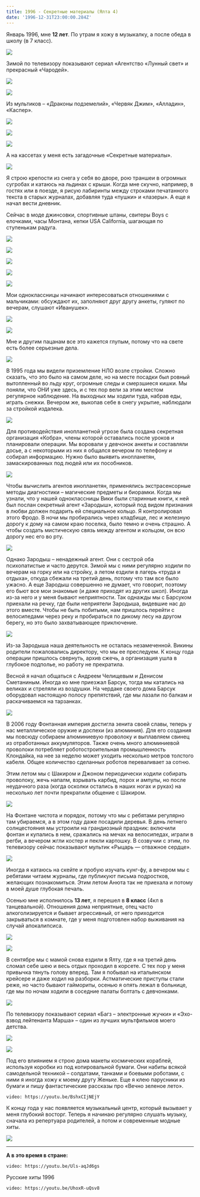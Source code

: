 ```yaml
---
title: 1996 - Секретные материалы (Ялта 4)
date: '1996-12-31T23:00:00.284Z'
---
```


Январь 1996, мне **12 лет**. По утрам я хожу в музыкалку, а после обеда в школу (в 7 класс).

![](m/1996-yalta-02.jpg)

Зимой по телевизору показывают сериал «Агентство «Лунный свет» и прекрасный «Чародей». 

![](dop/moonlight1.jpg)

![](dop/ashka.jpg)

Из мультиков – «Драконы подземелий», «Червяк Джим», «Алладин», «Каспер». 

![](dop/dragones.jpg)

![](dop/jim.jpg)

![](dop/alladin.jpg)

А на кассетах у меня есть загадочные «Секретные материалы».

![](dop/xf.jpg)

Я строю крепости из снега у себя во дворе, рою траншеи в огромных сугробах и катаюсь на льдинах с крыши. Когда мне скучно, например, в гостях или в поезде, я рисую лабиринты между строками печатанного текста в старых журналах, добавляя туда «пушки» и «лазеры». А еще я начал вести дневник.

Сейчас в моде джинсовки, спортивные штаны, свитеры Boys с елочками, часы Монтана, кепки USA California, шагающая по ступенькам радуга.

![](dop/people.jpg)

![](dop/raduga.jpg)

![](dop/losiny.jpg)

![](dop/montana.jpg)

![](dop/we.jpg)

Мои одноклассницы начинают интересоваться отношениями с мальчиками: обсуждают их, заполняют друг другу анкеты, гуляют по вечерам, слушают «Иванушек». 

![](dop/anketa.jpg)

![](dop/ivan.jpg)

Мне и другим пацанам все это кажется глупым, потому что на свете есть  более серьезные дела.

![](dop/aliens_8.jpg)

В 1995 года мы видели приземление НЛО возле стройки. Сложно сказать, что это было на самом деле, но на месте посадки был ровный вытопленный во льду круг, огромные следы и смерзшиеся кишки. Мы поняли, что ОНИ уже здесь, и с тех пор вели за этим местом регулярное наблюдение. На выходных мы ходили туда, набрав еды, играть снежки. Вечером же, выкопав себе в снегу укрытие, наблюдали за стройкой издалека.

![](dop/secret.jpg)

Для противодействия инопланетной угрозе была создана секретная организация «Кобра», члены которой оставались после уроков и планировали операции. Мы воровали у девчонок анкеты и составляли досье, а с некоторыми из них я общался вечером по телефону и собирал информацию. Нужно было выявить инопланетян, замаскированных под людей или их пособников.

![](dop/pol.jpg)

Чтобы вычислить агентов инопланетян, применялись экстрасенсорные методы диагностики – магические предметы и биорамки. Когда мы узнали, что у нашей одноклассницы Вики были старинные книги, к ней был послан секретный агент «Зародыш», который под видом признания в любви должен подарить ей специальное кольцо. Я контролировал этого Фродо. В ночи мы пробирались через кладбище, лес и железную дорогу к дому на самом краю поселка, было темно и очень страшно. А чтобы создать мистическую связь между агентом и кольцом, он всю дорогу нес его во рту.

![](dop/agent.jpg)

Однако Зародыш – ненадежный агент. Они с сестрой оба психопатистые и часто дерутся. Зимой мы с ними регулярно ходили по вечерам на горку или на стройку,  а летом ездили в лагерь «труда и отдыха», откуда сбежали на третий день, потому что там все было ужасно. А еще Зародыш совершенно не думает, что говорит, поэтому его бьют все мои знакомые (и даже приходят из других школ). Иногда из-за него и у меня бывают неприятности. Так однажды мы с Барсуком приехали на речку, где были неприятели Зародыша, видевшие нас до этого вместе. Чтобы не быть побитыми, нам пришлось перейти с велосипедами через реку и пробираться по дикому лесу на другом берегу, но это было захватывающее приключение.

![](dop/cross3.jpg)

Из-за Зародыша наша деятельность не осталась незамеченной. Викины родители пожаловались директору, что мы ее преследуем. К концу года операции пришлось свернуть, архив сжечь, а организация ушла в глубокое подполье, но работу не прекратила.

Весной я начал общаться с Андреем Челищевым и Денисом Сметаниным. Иногда ко мне приезжал Барсук, тогда мы катались на великах и стреляли из воздушки. На чердаке своего дома Барсук оборудовал настоящую полосу препятствий, где мы лазали по балкам и раскачиваемся на тарзанках.

![](m/1996-barsuk.jpg)

В 2006 году Фонтанная империя достигла зенита своей славы, теперь у нас металлическое оружие и доспехи (из алюминия). Для его создания мы повсюду собираем алюминиевую проволоку и выплавляем свинец из отработанных аккумуляторов. Также очень много алюминиевой проволоки потребляет роботостроительная промышленность Клондайка, на нее за неделю может уходить несколько метров толстого кабеля. Общее количество сделанных роботов переваливает за сотню. 

Этим летом мы с Шакиром и Джоном периодически ходили собирать проволоку, жечь напалм, взрывать карбид, порох и ампулы, но после неудачного раза (когда осколки остались в наших ногах и руках) на несколько лет почти прекратили общение с Шакиром. 

![](dop/fontan.jpg)

На Фонтане чистота и порядок, потому что мы с ребятами регулярно там убираемся, а в этом году даже посадили деревья. В день летнего солнцестояния мы устроили на грандиозный праздник: включили фонтан и купались в нем, сражались на мечах на велосипедах, играли в регби, а вечером жгли костер и пекли картошку. В созвучии с этим, по телевизору сейчас показывают мультик «Рыцарь — отважное сердце».

![](dop/valent.png)

Иногда я катаюсь на скейте и пробую изучать кунг-фу, а вечером мы с ребятами читаем журналы, где публикуют письма подростков, желающих познакомиться. Этим летом Анюта так не приехала и потому в моей душе глубокая печаль.  

Осенью мне исполнилось **13 лет**, я перешел в **8 класс** (4кл в танцевальной).
Отношения дома неприятные, отец часто алкоголизируется и бывает агрессивный, от него приходится закрываться в комнате, где у меня подготовлен набор выживания на случай апокалипсиса.

![](m/1996-kot.jpg)

![](m/1996-vyst.jpg)

В сентябре мы с мамой снова ездили в Ялту, где я на третий день сломал себе шею и весь отдых проходил в корсете. С тех пор у меня привычка тянуть голову вперед. Там я побывал на итальянском крейсере и даже ходил на разборки. Астматические приступы стали реже, но часто бывают гаймориты, осенью я опять лежал в больнице, где мы по ночам ходили в соседние палаты болтать с девчонками.

![](m/1996-yalta-01.jpg)

По телевизору показывают сериал «Багз – электронные жучки» и «Эхо-взвод лейтенанта Марша» – один из лучших мультфильмов моего детства.

![](dop/bugs.jpg)

![](dop/exo.jpg)

Под его влиянием я строю дома макеты космических кораблей, используя коробки из под копировальной бумаги. Они набиты всякой самодельной техникой – солдатами, танками и боевыми роботами, с ними я иногда хожу к моему другу Женьке. Еще я клею парусники из бумаги и пишу фантастические рассказы про «Вечно зеленое лето».

`video: https://youtu.be/BshxCIjNEjY`

К концу года у нас появляется музыкальный центр, который вызывает у меня глубокий восторг. Теперь я начинаю регулярно слушать музыку, сначала из репертуара родителей, а потом и современные модные хиты.

![](dop/muzcenter.jpg)

---

**А в это время в стране:**

`video: https://youtu.be/Uls-aqJd6gs`

Русские хиты 1996

`video: https://youtu.be/UhoxR-uQsv8`